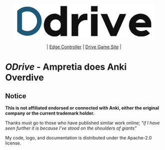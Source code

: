 <p align="center">
  <a href="https://github.com/ampretia/odrive-edge-controller"><img src="./src/assets/drive-logo.png"></a>
</p>
<p align="center">
| <a href="https://github.com/ampretia/odrive-edge-controller">Edge Controller</a> | <a href="https://github.com/ampretia/odrive-ui-site">Drive Game Site</a> |
</p>

# *ODrive* - Ampretia does Anki Overdive

## Notice

__This is not affiliated endorsed or connected with Anki, either the original company or the current trademark holder.__

Thanks must go to those who have published similar work online; _"if I have seen further it is because I've stood on the shoulders of giants"_

My code, logo, and documentation is distributed under the Apache-2.0 license.

